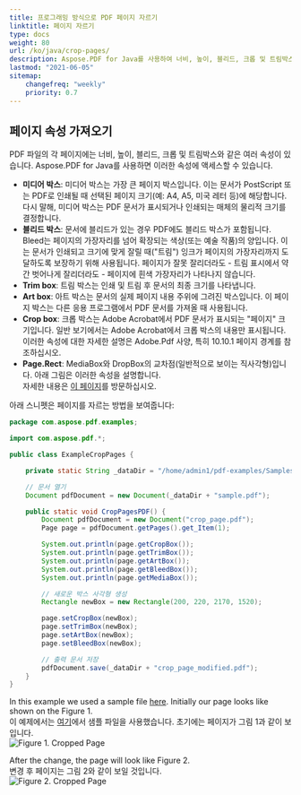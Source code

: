 ```yaml
---
title: 프로그래밍 방식으로 PDF 페이지 자르기
linktitle: 페이지 자르기
type: docs
weight: 80
url: /ko/java/crop-pages/
description: Aspose.PDF for Java를 사용하여 너비, 높이, 블리드, 크롭 및 트림박스와 같은 페이지 속성을 가져올 수 있습니다.
lastmod: "2021-06-05"
sitemap:
    changefreq: "weekly"
    priority: 0.7
---
```


## 페이지 속성 가져오기

PDF 파일의 각 페이지에는 너비, 높이, 블리드, 크롭 및 트림박스와 같은 여러 속성이 있습니다. Aspose.PDF for Java를 사용하면 이러한 속성에 액세스할 수 있습니다.

- **미디어 박스**: 미디어 박스는 가장 큰 페이지 박스입니다. 이는 문서가 PostScript 또는 PDF로 인쇄될 때 선택된 페이지 크기(예: A4, A5, 미국 레터 등)에 해당합니다. 다시 말해, 미디어 박스는 PDF 문서가 표시되거나 인쇄되는 매체의 물리적 크기를 결정합니다.
- **블리드 박스**: 문서에 블리드가 있는 경우 PDF에도 블리드 박스가 포함됩니다.
 Bleed는 페이지의 가장자리를 넘어 확장되는 색상(또는 예술 작품)의 양입니다. 이는 문서가 인쇄되고 크기에 맞게 잘릴 때("트림") 잉크가 페이지의 가장자리까지 도달하도록 보장하기 위해 사용됩니다. 페이지가 잘못 잘리더라도 - 트림 표시에서 약간 벗어나게 잘리더라도 - 페이지에 흰색 가장자리가 나타나지 않습니다.
- **Trim box**: 트림 박스는 인쇄 및 트림 후 문서의 최종 크기를 나타냅니다.
- **Art box**: 아트 박스는 문서의 실제 페이지 내용 주위에 그려진 박스입니다. 이 페이지 박스는 다른 응용 프로그램에서 PDF 문서를 가져올 때 사용됩니다.
- **Crop box**: 크롭 박스는 Adobe Acrobat에서 PDF 문서가 표시되는 "페이지" 크기입니다. 일반 보기에서는 Adobe Acrobat에서 크롭 박스의 내용만 표시됩니다. 이러한 속성에 대한 자세한 설명은 Adobe.Pdf 사양, 특히 10.10.1 페이지 경계를 참조하십시오.
- **Page.Rect**: MediaBox와 DropBox의 교차점(일반적으로 보이는 직사각형)입니다. 아래 그림은 이러한 속성을 설명합니다.  
자세한 내용은 [이 페이지](http://www.enfocus.com/manuals/ReferenceGuide/PP/10/enUS/en-us/concept/c_aa1095731.html)를 방문하십시오.

아래 스니펫은 페이지를 자르는 방법을 보여줍니다:

```java
package com.aspose.pdf.examples;

import com.aspose.pdf.*;

public class ExampleCropPages {

    private static String _dataDir = "/home/admin1/pdf-examples/Samples/";

    // 문서 열기
    Document pdfDocument = new Document(_dataDir + "sample.pdf");

    public static void CropPagesPDF() {
        Document pdfDocument = new Document("crop_page.pdf");
        Page page = pdfDocument.getPages().get_Item(1);

        System.out.println(page.getCropBox());
        System.out.println(page.getTrimBox());
        System.out.println(page.getArtBox());
        System.out.println(page.getBleedBox());
        System.out.println(page.getMediaBox());

        // 새로운 박스 사각형 생성
        Rectangle newBox = new Rectangle(200, 220, 2170, 1520);

        page.setCropBox(newBox);
        page.setTrimBox(newBox);
        page.setArtBox(newBox);
        page.setBleedBox(newBox);

        // 출력 문서 저장
        pdfDocument.save(_dataDir + "crop_page_modified.pdf");
    }
}
```

In this example we used a sample file [here](crop_page.pdf). Initially our page looks like shown on the Figure 1.  
이 예제에서는 [여기](crop_page.pdf)에서 샘플 파일을 사용했습니다. 초기에는 페이지가 그림 1과 같이 보입니다.  
![Figure 1. Cropped Page](crop_page.png)  

After the change, the page will look like Figure 2.  
변경 후 페이지는 그림 2와 같이 보일 것입니다.  
![Figure 2. Cropped Page](crop_page2.png)